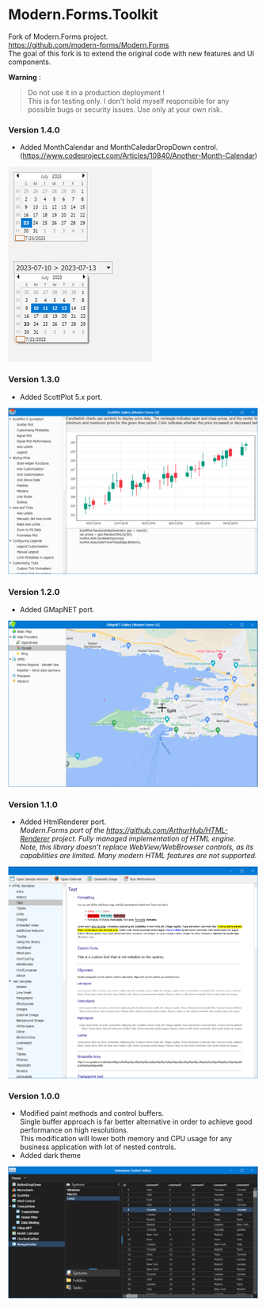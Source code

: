 # Modern.Forms.Toolkit

Fork of Modern.Forms project.  
https://github.com/modern-forms/Modern.Forms  
The goal of this fork is to extend the original code with new features and UI components.

**Warning**  :  
> Do not use it in a production deployment !  
> This is for testing only. I don't hold myself responsible for any possible bugs or security issues. Use only at your own risk.
  


### Version 1.4.0
- Added MonthCalendar and MonthCaledarDropDown control.  
(https://www.codeproject.com/Articles/10840/Another-Month-Calendar)  
<img src="img/calendar.png" />

### Version 1.3.0
- Added ScottPlot 5.x port.  
<img src="img/scottplot.png" width="512"/>

### Version 1.2.0
- Added GMapNET port.  
<img src="img/gmap.png" width="512"/>

### Version 1.1.0
- Added HtmlRenderer port.  
*Modern.Forms port of the https://github.com/ArthurHub/HTML-Renderer project. Fully managed implementation of HTML engine.  
Note, this library doesn't replace WebView/WebBrowser controls, as its capabilities are limited. Many modern HTML features are not supported.*  
<img src="img/htmlrenderer.png" width="512"/>

### Version 1.0.0
- Modified paint methods and control buffers.  
Single buffer approach is far better alternative in order to achieve good performance on high resolutions.  
This modification will lower both memory and CPU usage for any business application with lot of nested controls.
- Added dark theme  
<img src="img/dark_theme.png" width="512"/>
